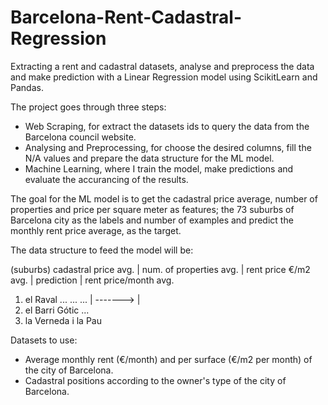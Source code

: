 # Barcelona-Rent-Cadastral-Regression
Extracting a rent and cadastral datasets, analyse and preprocess the data and make prediction with a Linear Regression model using ScikitLearn and Pandas.

The project goes through three steps:
 - Web Scraping, for extract the datasets ids to query the data from the Barcelona council website.
 - Analysing and Preprocessing, for choose the desired columns, fill the N/A values and prepare the data structure for the ML model.
 - Machine Learning, where I train the model, make predictions and evaluate the accurancing of the results.

The goal for the ML model is to get the cadastral price average, number of properties and price per square meter as features; the 73 suburbs of Barcelona city
as the labels and number of examples and predict the monthly rent price average, as the target.

The data structure to feed the model will be:

(suburbs)                cadastral price avg. | num. of properties avg. | rent price €/m2 avg. | prediction |  rent price/month avg.
1.  el Raval                    ...                      ...                      ...          |  ------->  |
2.  el Barri Gótic
...
73. la Verneda i la Pau


Datasets to use:
- Average monthly rent (€/month) and per surface (€/m2 per month) of the city of Barcelona.
- Cadastral positions according to the owner's type of the city of Barcelona.
